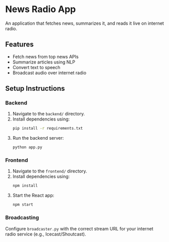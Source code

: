 # News Radio App

An application that fetches news, summarizes it, and reads it live on internet radio.

## Features
- Fetch news from top news APIs
- Summarize articles using NLP
- Convert text to speech
- Broadcast audio over internet radio

## Setup Instructions

### Backend
1. Navigate to the `backend/` directory.
2. Install dependencies using:
   ```bash
   pip install -r requirements.txt
   ```
3. Run the backend server:
   ```bash
   python app.py
   ```

### Frontend
1. Navigate to the `frontend/` directory.
2. Install dependencies using:
   ```bash
   npm install
   ```
3. Start the React app:
   ```bash
   npm start
   ```

### Broadcasting
Configure `broadcaster.py` with the correct stream URL for your internet radio service (e.g., Icecast/Shoutcast).
